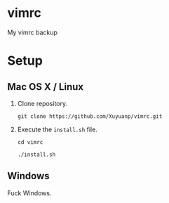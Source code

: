 vimrc
=====

My vimrc backup

# Setup

## Mac OS X / Linux

1. Clone repository.
    
    `git clone https://github.com/Xuyuanp/vimrc.git`
2. Execute the `install.sh` file.

    `cd vimrc`
    
    `./install.sh`
 
## Windows

Fuck Windows.
